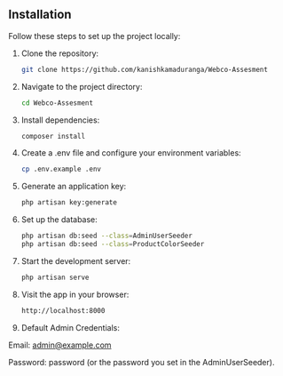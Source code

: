 ## Installation
Follow these steps to set up the project locally:


1. Clone the repository:
   ```bash
   git clone https://github.com/kanishkamaduranga/Webco-Assesment
   ```
2. Navigate to the project directory:

   ```bash
   cd Webco-Assesment
    ```
3. Install dependencies:
    ```bash
   composer install
    ```
4. Create a .env file and configure your environment variables:
    ```bash
   cp .env.example .env
    ```
5. Generate an application key:
    ```bash 
    php artisan key:generate
   ```
6. Set up the database:
    ```bash
   php artisan db:seed --class=AdminUserSeeder
   php artisan db:seed --class=ProductColorSeeder
   ```
7. Start the development server:
    ```bash
   php artisan serve
    ```
8. Visit the app in your browser:
    ```bash
   http://localhost:8000
   ```
9. Default Admin Credentials:

Email: admin@example.com

Password: password (or the password you set in the AdminUserSeeder).

